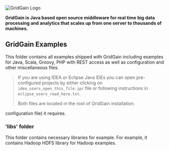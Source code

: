 ![GridGain Logo](http://www.gridgain.com/images/logo/logo_mid.png "GridGain Logo")

**GridGain is Java based open source middleware for real time big data processing and analytics that scales up from one server to thousands of machines.**

## GridGain Examples
This folder contains all examples shipped with GridGain including examples for Java, Scala, Groovy, PHP with REST access as well as configuration and other miscellaneous files.

> If you are using IDEA or Eclipse Java IDEs you can open pre-configured projects by either clicking on `idea_users_open_this_file.ipr` file or following instructions in `eclipse_users_read_here.txt`. 
> 
>
> Both files are located in the root of GridGain installation.

configuration file) it requires.

### 'libs' folder
This folder contains necessary libraries for example. For example, it contains Hadoop HDFS library for Hadoop examples.
